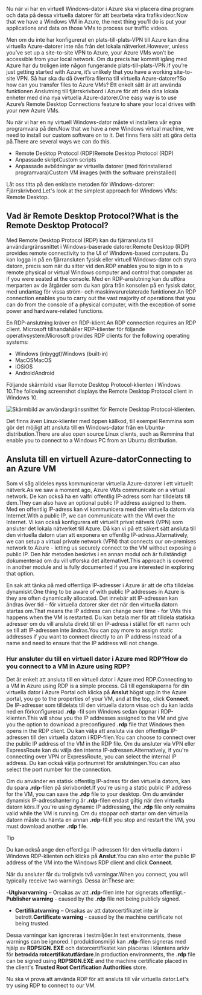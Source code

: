 <span data-ttu-id="0a6c5-101">Nu när vi har en virtuell Windows-dator i Azure ska vi placera dina program och data på dessa virtuella datorer för att bearbeta våra trafikvideor.</span><span class="sxs-lookup"><span data-stu-id="0a6c5-101">Now that we have a Windows VM in Azure, the next thing you’ll do is put your applications and data on those VMs to process our traffic videos.</span></span> 

<span data-ttu-id="0a6c5-102">Men om du inte har konfigurerat en plats-till-plats-VPN till Azure kan dina virtuella Azure-datorer inte nås från det lokala nätverket.</span><span class="sxs-lookup"><span data-stu-id="0a6c5-102">However, unless you’ve set up a site-to-site VPN to Azure, your Azure VMs won’t be accessible from your local network.</span></span> <span data-ttu-id="0a6c5-103">Om du precis har kommit igång med Azure har du troligen inte någon fungerande plats-till-plats-VPN.</span><span class="sxs-lookup"><span data-stu-id="0a6c5-103">If you’re just getting started with Azure, it’s unlikely that you have a working site-to-site VPN.</span></span> <span data-ttu-id="0a6c5-104">Så hur ska du då överföra filerna till virtuella Azure-datorer?</span><span class="sxs-lookup"><span data-stu-id="0a6c5-104">So how can you transfer files to Azure VMs?</span></span> <span data-ttu-id="0a6c5-105">Ett enkelt sätt är att använda funktionen Anslutning till fjärrskrivbord i Azure för att dela dina lokala enheter med dina nya virtuella Azure-datorer.</span><span class="sxs-lookup"><span data-stu-id="0a6c5-105">One easy way is to use Azure’s Remote Desktop Connections feature to share your local drives with your new Azure VMs.</span></span>

<span data-ttu-id="0a6c5-106">Nu när vi har en ny virtuell Windows-dator måste vi installera vår egna programvara på den.</span><span class="sxs-lookup"><span data-stu-id="0a6c5-106">Now that we have a new Windows virtual machine, we need to install our custom software on to it.</span></span> <span data-ttu-id="0a6c5-107">Det finns flera sätt att göra detta på.</span><span class="sxs-lookup"><span data-stu-id="0a6c5-107">There are several ways we can do this.</span></span>

- <span data-ttu-id="0a6c5-108">Remote Desktop Protocol (RDP)</span><span class="sxs-lookup"><span data-stu-id="0a6c5-108">Remote Desktop Protocol (RDP)</span></span>
- <span data-ttu-id="0a6c5-109">Anpassade skript</span><span class="sxs-lookup"><span data-stu-id="0a6c5-109">Custom scripts</span></span>
- <span data-ttu-id="0a6c5-110">Anpassade avbildningar av virtuella datorer (med förinstallerad programvara)</span><span class="sxs-lookup"><span data-stu-id="0a6c5-110">Custom VM images (with the software preinstalled)</span></span>

<span data-ttu-id="0a6c5-111">Låt oss titta på den enklaste metoden för Windows-datorer: Fjärrskrivbord.</span><span class="sxs-lookup"><span data-stu-id="0a6c5-111">Let's look at the simplest approach for Windows VMs: Remote Desktop.</span></span>

## <a name="what-is-the-remote-desktop-protocol"></a><span data-ttu-id="0a6c5-112">Vad är Remote Desktop Protocol?</span><span class="sxs-lookup"><span data-stu-id="0a6c5-112">What is the Remote Desktop Protocol?</span></span>

<span data-ttu-id="0a6c5-113">Med Remote Desktop Protocol (RDP) kan du fjärransluta till användargränssnittet i Windows-baserade datorer.</span><span class="sxs-lookup"><span data-stu-id="0a6c5-113">Remote Desktop (RDP) provides remote connectivity to the UI of Windows-based computers.</span></span> <span data-ttu-id="0a6c5-114">Du kan logga in på en fjärransluten fysisk eller virtuell Windows-dator och styra datorn, precis som när du sitter vid den.</span><span class="sxs-lookup"><span data-stu-id="0a6c5-114">RDP enables you to sign in to a remote physical or virtual Windows computer and control that computer as if you were seated at the console.</span></span> <span data-ttu-id="0a6c5-115">Med en RDP-anslutning kan du utföra merparten av de åtgärder som du kan göra från konsolen på en fysisk dator, med undantag för vissa ström- och maskinvarurelaterade funktioner.</span><span class="sxs-lookup"><span data-stu-id="0a6c5-115">An RDP connection enables you to carry out the vast majority of operations that you can do from the console of a physical computer, with the exception of some power and hardware-related functions.</span></span>

<span data-ttu-id="0a6c5-116">En RDP-anslutning kräver en RDP-klient.</span><span class="sxs-lookup"><span data-stu-id="0a6c5-116">An RDP connection requires an RDP client.</span></span> <span data-ttu-id="0a6c5-117">Microsoft tillhandahåller RDP-klienter för följande operativsystem:</span><span class="sxs-lookup"><span data-stu-id="0a6c5-117">Microsoft provides RDP clients for the following operating systems:</span></span>

- <span data-ttu-id="0a6c5-118">Windows (inbyggt)</span><span class="sxs-lookup"><span data-stu-id="0a6c5-118">Windows (built-in)</span></span>
- <span data-ttu-id="0a6c5-119">MacOS</span><span class="sxs-lookup"><span data-stu-id="0a6c5-119">MacOS</span></span>
- <span data-ttu-id="0a6c5-120">iOS</span><span class="sxs-lookup"><span data-stu-id="0a6c5-120">iOS</span></span>
- <span data-ttu-id="0a6c5-121">Android</span><span class="sxs-lookup"><span data-stu-id="0a6c5-121">Android</span></span>

<span data-ttu-id="0a6c5-122">Följande skärmbild visar Remote Desktop Protocol-klienten i Windows 10.</span><span class="sxs-lookup"><span data-stu-id="0a6c5-122">The following screenshot displays the Remote Desktop Protocol client in Windows 10.</span></span>

![Skärmbild av användargränssnittet för Remote Desktop Protocol-klienten.](../media/4-rdp-client.png)

<span data-ttu-id="0a6c5-124">Det finns även Linux-klienter med öppen källkod, till exempel Remmina som gör det möjligt att ansluta till en Windows-dator från en Ubuntu-distribution.</span><span class="sxs-lookup"><span data-stu-id="0a6c5-124">There are also open source Linux clients, such as Remmina that enable you to connect to a Windows PC from an Ubuntu distribution.</span></span>

## <a name="connecting-to-an-azure-vm"></a><span data-ttu-id="0a6c5-125">Ansluta till en virtuell Azure-dator</span><span class="sxs-lookup"><span data-stu-id="0a6c5-125">Connecting to an Azure VM</span></span>

<span data-ttu-id="0a6c5-126">Som vi såg alldeles nyss kommunicerar virtuella Azure-datorer i ett virtuellt nätverk.</span><span class="sxs-lookup"><span data-stu-id="0a6c5-126">As we saw a moment ago, Azure VMs communicate on a virtual network.</span></span> <span data-ttu-id="0a6c5-127">De kan också ha en valfri offentlig IP-adress som har tilldelats till dem.</span><span class="sxs-lookup"><span data-stu-id="0a6c5-127">They can also have an optional public IP address assigned to them.</span></span> <span data-ttu-id="0a6c5-128">Med en offentlig IP-adress kan vi kommunicera med den virtuella datorn via Internet.</span><span class="sxs-lookup"><span data-stu-id="0a6c5-128">With a public IP, we can communicate with the VM over the Internet.</span></span> <span data-ttu-id="0a6c5-129">Vi kan också konfigurera ett virtuellt privat nätverk (VPN) som ansluter det lokala nätverket till Azure. Då kan vi på ett säkert sätt ansluta till den virtuella datorn utan att exponera en offentlig IP-adress.</span><span class="sxs-lookup"><span data-stu-id="0a6c5-129">Alternatively, we can setup a virtual private network (VPN) that connects our on-premises network to Azure - letting us securely connect to the VM without exposing a public IP.</span></span> <span data-ttu-id="0a6c5-130">Den här metoden beskrivs i en annan modul och är fullständigt dokumenterad om du vill utforska det alternativet.</span><span class="sxs-lookup"><span data-stu-id="0a6c5-130">This approach is covered in another module and is fully documented if you are interested in exploring that option.</span></span>

<span data-ttu-id="0a6c5-131">En sak att tänka på med offentliga IP-adresser i Azure är att de ofta tilldelas dynamiskt.</span><span class="sxs-lookup"><span data-stu-id="0a6c5-131">One thing to be aware of with public IP addresses in Azure is they are often dynamically allocated.</span></span> <span data-ttu-id="0a6c5-132">Det innebär att IP-adressen kan ändras över tid – för virtuella datorer sker det när den virtuella datorn startas om.</span><span class="sxs-lookup"><span data-stu-id="0a6c5-132">That means the IP address can change over time - for VMs this happens when the VM is restarted.</span></span> <span data-ttu-id="0a6c5-133">Du kan betala mer för att tilldela statiska adresser om du vill ansluta direkt till en IP-adress i stället för ett namn och se till att IP-adressen inte ändras.</span><span class="sxs-lookup"><span data-stu-id="0a6c5-133">You can pay more to assign static addresses if you want to connect directly to an IP address instead of a name and need to ensure that the IP address will not change.</span></span>

### <a name="how-do-you-connect-to-a-vm-in-azure-using-rdp"></a><span data-ttu-id="0a6c5-134">Hur ansluter du till en virtuell dator i Azure med RDP?</span><span class="sxs-lookup"><span data-stu-id="0a6c5-134">How do you connect to a VM in Azure using RDP?</span></span>

<span data-ttu-id="0a6c5-135">Det är enkelt att ansluta till en virtuell dator i Azure med RDP.</span><span class="sxs-lookup"><span data-stu-id="0a6c5-135">Connecting to a VM in Azure using RDP is a simple process.</span></span> <span data-ttu-id="0a6c5-136">Gå till egenskaperna för din virtuella dator i Azure Portal och klicka på **Anslut** högst upp.</span><span class="sxs-lookup"><span data-stu-id="0a6c5-136">In the Azure portal, you go to the properties of your VM, and at the top, click **Connect**.</span></span> <span data-ttu-id="0a6c5-137">De IP-adresser som tilldelats till den virtuella datorn visas och du kan ladda ned en förkonfigurerad **.rdp** -fil som Windows sedan öppnar i RDP-klienten.</span><span class="sxs-lookup"><span data-stu-id="0a6c5-137">This will show you the IP addresses assigned to the VM and give you the option to download a preconfigured **.rdp** file that Windows then opens in the RDP client.</span></span> <span data-ttu-id="0a6c5-138">Du kan välja att ansluta via den offentliga IP-adressen till den virtuella datorn i RDP-filen.</span><span class="sxs-lookup"><span data-stu-id="0a6c5-138">You can choose to connect over the public IP address of the VM in the RDP file.</span></span> <span data-ttu-id="0a6c5-139">Om du ansluter via VPN eller ExpressRoute kan du välja den interna IP-adressen.</span><span class="sxs-lookup"><span data-stu-id="0a6c5-139">Alternatively, if you're connecting over VPN or ExpressRoute, you can select the internal IP address.</span></span> <span data-ttu-id="0a6c5-140">Du kan också välja portnumret för anslutningen.</span><span class="sxs-lookup"><span data-stu-id="0a6c5-140">You can also select the port number for the connection.</span></span>

<span data-ttu-id="0a6c5-141">Om du använder en statisk offentlig IP-adress för den virtuella datorn, kan du spara **.rdp**-filen på skrivbordet.</span><span class="sxs-lookup"><span data-stu-id="0a6c5-141">If you're using a static public IP address for the VM, you can save the **.rdp** file to your desktop.</span></span> <span data-ttu-id="0a6c5-142">Om du använder dynamisk IP-adresshantering är **.rdp**-filen endast giltig när den virtuella datorn körs.</span><span class="sxs-lookup"><span data-stu-id="0a6c5-142">If you're using dynamic IP addressing, the **.rdp** file only remains valid while the VM is running.</span></span> <span data-ttu-id="0a6c5-143">Om du stoppar och startar om den virtuella datorn måste du hämta en annan **.rdp**-fil.</span><span class="sxs-lookup"><span data-stu-id="0a6c5-143">If you stop and restart the VM, you must download another **.rdp** file.</span></span>

> [!TIP]
> <span data-ttu-id="0a6c5-144">Du kan också ange den offentliga IP-adressen för den virtuella datorn i Windows RDP-klienten och klicka på **Anslut**.</span><span class="sxs-lookup"><span data-stu-id="0a6c5-144">You can also enter the public IP address of the VM into the Windows RDP client and click **Connect**.</span></span>

<span data-ttu-id="0a6c5-145">När du ansluter får du troligtvis två varningar.</span><span class="sxs-lookup"><span data-stu-id="0a6c5-145">When you connect, you will typically receive two warnings.</span></span> <span data-ttu-id="0a6c5-146">Dessa är:</span><span class="sxs-lookup"><span data-stu-id="0a6c5-146">These are:</span></span>

<span data-ttu-id="0a6c5-147">-**Utgivarvarning** – Orsakas av att **.rdp**-filen inte har signerats offentligt.</span><span class="sxs-lookup"><span data-stu-id="0a6c5-147">-**Publisher warning** - caused by the **.rdp** file not being publicly signed.</span></span>
- <span data-ttu-id="0a6c5-148">**Certifikatvarning** – Orsakas av att datorcertifikatet inte är betrott.</span><span class="sxs-lookup"><span data-stu-id="0a6c5-148">**Certificate warning** - caused by the machine certificate not being trusted.</span></span>

<span data-ttu-id="0a6c5-149">Dessa varningar kan ignoreras i testmiljöer.</span><span class="sxs-lookup"><span data-stu-id="0a6c5-149">In test environments, these warnings can be ignored.</span></span> <span data-ttu-id="0a6c5-150">I produktionsmiljö kan **.rdp**-filen signeras med hjälp av **RDPSIGN. EXE** och datorcertifikatet kan placeras i klientens arkiv för **betrodda rotcertifikatutfärdare**.</span><span class="sxs-lookup"><span data-stu-id="0a6c5-150">In production environments, the **.rdp** file can be signed using **RDPSIGN.EXE** and the machine certificate placed in the client's **Trusted Root Certification Authorities** store.</span></span>

<span data-ttu-id="0a6c5-151">Nu ska vi prova att använda RDP för att ansluta till vår virtuella dator.</span><span class="sxs-lookup"><span data-stu-id="0a6c5-151">Let's try using RDP to connect to our VM.</span></span>